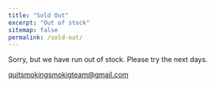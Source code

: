 ```yaml
---
title: "Sold Out"
excerpt: "Out of stock"
sitemap: false
permalink: /sold-out/
---
```


Sorry, but we have run out of stock. Please try the next days.

[quitsmokingsmokigteam@gmail.com](mailto:quitsmokingsmokigteam@gmail.com)